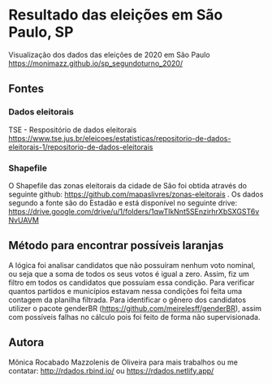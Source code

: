 # Resultado das eleições em São Paulo, SP
Visualização dos dados das eleições de 2020 em São Paulo
https://monimazz.github.io/sp_segundoturno_2020/

## Fontes

### Dados eleitorais
TSE - Respositório de dados eleitorais https://www.tse.jus.br/eleicoes/estatisticas/repositorio-de-dados-eleitorais-1/repositorio-de-dados-eleitorais

### Shapefile
O Shapefile das zonas eleitorais da cidade de São foi obtida através do seguinte github: https://github.com/mapaslivres/zonas-eleitorais . Os dados segundo a fonte são do Estadão e está disponível no seguinte drive: https://drive.google.com/drive/u/1/folders/1qwTlkNnt5SEnzirhrXbSXGST6vNvUAVM

## Método para encontrar possíveis laranjas
A lógica foi analisar candidatos que não possuíram nenhum voto nominal, ou seja que a soma de todos os seus votos é igual a zero. Assim, fiz um filtro em todos os candidatos que possuíam essa condição. Para verificar quantos partidos e municípios estavam nessa condições foi feita uma contagem da planilha filtrada.
Para identificar o gênero dos candidatos utilizer o pacote genderBR (https://github.com/meirelesff/genderBR), assim com possíveis falhas no cálculo pois foi feito de forma não supervisionada.


## Autora
Mônica Rocabado Mazzolenis de Oliveira
para mais trabalhos ou me contatar: http://rdados.rbind.io/ ou https://rdados.netlify.app/

